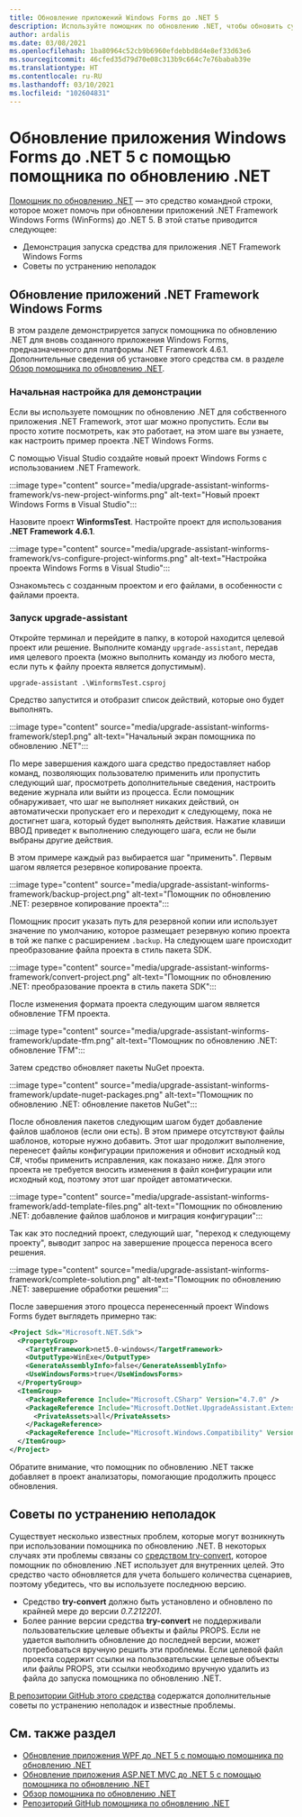 ```yaml
---
title: Обновление приложений Windows Forms до .NET 5
description: Используйте помощник по обновлению .NET, чтобы обновить существующее приложение .NET Framework Windows Forms до .NET 5. Помощник по обновлению .NET — это средство CLI, которое помогает перенести приложение с .NET Framework на .NET 5.
author: ardalis
ms.date: 03/08/2021
ms.openlocfilehash: 1ba80964c52cb9b6960efdebbd8d4e8ef33d63e6
ms.sourcegitcommit: 46cfed35d79d70e08c313b9c664c7e76babab39e
ms.translationtype: HT
ms.contentlocale: ru-RU
ms.lasthandoff: 03/10/2021
ms.locfileid: "102604831"
---
```

# <a name="upgrade-a-windows-forms-app-to-net-5-with-the-net-upgrade-assistant"></a>Обновление приложения Windows Forms до .NET 5 с помощью помощника по обновлению .NET

[Помощник по обновлению .NET](upgrade-assistant-overview.md) — это средство командной строки, которое может помочь при обновлении приложений .NET Framework Windows Forms (WinForms) до .NET 5. В этой статье приводится следующее:

- Демонстрация запуска средства для приложения .NET Framework Windows Forms
- Советы по устранению неполадок

## <a name="upgrade-net-framework-windows-forms-apps"></a>Обновление приложений .NET Framework Windows Forms

В этом разделе демонстрируется запуск помощника по обновлению .NET для вновь созданного приложения Windows Forms, предназначенного для платформы .NET Framework 4.6.1. Дополнительные сведения об установке этого средства см. в разделе [Обзор помощника по обновлению .NET](upgrade-assistant-overview.md).

### <a name="initial-demo-setup"></a>Начальная настройка для демонстрации

Если вы используете помощник по обновлению .NET для собственного приложения .NET Framework, этот шаг можно пропустить. Если вы просто хотите посмотреть, как это работает, на этом шаге вы узнаете, как настроить пример проекта .NET Windows Forms.

С помощью Visual Studio создайте новый проект Windows Forms с использованием .NET Framework.

:::image type="content" source="media/upgrade-assistant-winforms-framework/vs-new-project-winforms.png" alt-text="Новый проект Windows Forms в Visual Studio":::

Назовите проект **WinformsTest**. Настройте проект для использования **.NET Framework 4.6.1**.

:::image type="content" source="media/upgrade-assistant-winforms-framework/vs-configure-project-winforms.png" alt-text="Настройка проекта Windows Forms в Visual Studio":::

Ознакомьтесь с созданным проектом и его файлами, в особенности с файлами проекта.

### <a name="run-upgrade-assistant"></a>Запуск upgrade-assistant

Откройте терминал и перейдите в папку, в которой находится целевой проект или решение. Выполните команду `upgrade-assistant`, передав имя целевого проекта (можно выполнить команду из любого места, если путь к файлу проекта является допустимым).

```console
upgrade-assistant .\WinformsTest.csproj
```

Средство запустится и отобразит список действий, которые оно будет выполнять.

:::image type="content" source="media/upgrade-assistant-winforms-framework/step1.png" alt-text="Начальный экран помощника по обновлению .NET":::

По мере завершения каждого шага средство предоставляет набор команд, позволяющих пользователю применить или пропустить следующий шаг, просмотреть дополнительные сведения, настроить ведение журнала или выйти из процесса. Если помощник обнаруживает, что шаг не выполняет никаких действий, он автоматически пропускает его и переходит к следующему, пока не достигнет шага, который будет выполнять действия. Нажатие клавиши ВВОД приведет к выполнению следующего шага, если не были выбраны другие действия.

В этом примере каждый раз выбирается шаг "применить". Первым шагом является резервное копирование проекта.

:::image type="content" source="media/upgrade-assistant-winforms-framework/backup-project.png" alt-text="Помощник по обновлению .NET: резервное копирование проекта":::

Помощник просит указать путь для резервной копии или использует значение по умолчанию, которое размещает резервную копию проекта в той же папке с расширением `.backup`. На следующем шаге происходит преобразование файла проекта в стиль пакета SDK.

:::image type="content" source="media/upgrade-assistant-winforms-framework/convert-project.png" alt-text="Помощник по обновлению .NET: преобразование проекта в стиль пакета SDK":::

После изменения формата проекта следующим шагом является обновление TFM проекта.

:::image type="content" source="media/upgrade-assistant-winforms-framework/update-tfm.png" alt-text="Помощник по обновлению .NET: обновление TFM":::

Затем средство обновляет пакеты NuGet проекта.

:::image type="content" source="media/upgrade-assistant-winforms-framework/update-nuget-packages.png" alt-text="Помощник по обновлению .NET: обновление пакетов NuGet":::

После обновления пакетов следующим шагом будет добавление файлов шаблонов (если они есть). В этом примере отсутствуют файлы шаблонов, которые нужно добавить. Этот шаг продолжит выполнение, перенесет файлы конфигурации приложения и обновит исходный код C#, чтобы применить исправления, как показано ниже. Для этого проекта не требуется вносить изменения в файл конфигурации или исходный код, поэтому этот шаг пройдет автоматически.

:::image type="content" source="media/upgrade-assistant-winforms-framework/add-template-files.png" alt-text="Помощник по обновлению .NET: добавление файлов шаблонов и миграция конфигурации":::

Так как это последний проект, следующий шаг, "переход к следующему проекту", выводит запрос на завершение процесса переноса всего решения.

:::image type="content" source="media/upgrade-assistant-winforms-framework/complete-solution.png" alt-text="Помощник по обновлению .NET: завершение обработки решения":::

После завершения этого процесса перенесенный проект Windows Forms будет выглядеть примерно так:

```xml
<Project Sdk="Microsoft.NET.Sdk">
  <PropertyGroup>
    <TargetFramework>net5.0-windows</TargetFramework>
    <OutputType>WinExe</OutputType>
    <GenerateAssemblyInfo>false</GenerateAssemblyInfo>
    <UseWindowsForms>true</UseWindowsForms>
  </PropertyGroup>
  <ItemGroup>
    <PackageReference Include="Microsoft.CSharp" Version="4.7.0" />
    <PackageReference Include="Microsoft.DotNet.UpgradeAssistant.Extensions.Default.Analyzers" Version="0.2.211730">
      <PrivateAssets>all</PrivateAssets>
    </PackageReference>
    <PackageReference Include="Microsoft.Windows.Compatibility" Version="5.0.2" />
  </ItemGroup>
</Project>
```

Обратите внимание, что помощник по обновлению .NET также добавляет в проект анализаторы, помогающие продолжить процесс обновления.

## <a name="troubleshooting-tips"></a>Советы по устранению неполадок

Существует несколько известных проблем, которые могут возникнуть при использовании помощника по обновлению .NET. В некоторых случаях эти проблемы связаны со [средством try-convert](https://github.com/dotnet/try-convert), которое помощник по обновлению .NET использует для внутренних целей. Это средство часто обновляется для учета большего количества сценариев, поэтому убедитесь, что вы используете последнюю версию.

- Средство **try-convert** должно быть установлено и обновлено по крайней мере до версии _0.7.212201_.
- Более ранние версии средства **try-convert** не поддерживали пользовательские целевые объекты и файлы PROPS. Если не удается выполнить обновление до последней версии, может потребоваться вручную решить эти проблемы. Если целевой файл проекта содержит ссылки на пользовательские целевые объекты или файлы PROPS, эти ссылки необходимо вручную удалить из файла до запуска помощника по обновлению .NET.

[В репозитории GitHub этого средства](https://github.com/dotnet/upgrade-assistant#troubleshooting-common-issues) содержатся дополнительные советы по устранению неполадок и известные проблемы.

## <a name="see-also"></a>См. также раздел

- [Обновление приложения WPF до .NET 5 с помощью помощника по обновлению .NET](upgrade-assistant-wpf-framework.md)
- [Обновление приложения ASP.NET MVC до .NET 5 с помощью помощника по обновлению .NET](upgrade-assistant-aspnetmvc.md)
- [Обзор помощника по обновлению .NET](upgrade-assistant-overview.md)
- [Репозиторий GitHub помощника по обновлению .NET](https://github.com/dotnet/upgrade-assistant)
